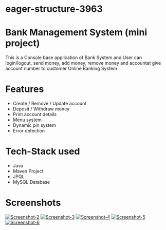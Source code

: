 # eager-structure-3963
 
# Bank Management System (mini project)
This is a Console base application of Bank System and User can login/logout, send money, add money, remove money and accountat give account number to customer  Online Banking System

# Features

- Create / Remove / Update account
- Deposit / Withdraw money
- Print account details
- Menu system
- Dynamic pin system
- Error detection 

# Tech-Stack used
- Java
- Maven Project
- JPQL
- MySQL Database

# Screenshots

<a href="#"><img src="https://i.ibb.co/xFSxnW7/Screenshot-2.png" alt="Screenshot-2" border="0"></a>
<a href="#"><img src="https://i.ibb.co/Svpy5vK/Screenshot-3.png" alt="Screenshot-3" border="0"></a>
<a href="#"><img src="https://i.ibb.co/kML3Tyx/Screenshot-4.png" alt="Screenshot-4" border="0"></a>
<a href="#"><img src="https://i.ibb.co/XWrvQVx/Screenshot-5.png" alt="Screenshot-5" border="0"></a>
<a href="#"><img src="https://i.ibb.co/pQ84xJY/Screenshot-6.png" alt="Screenshot-6" border="0"></a>
